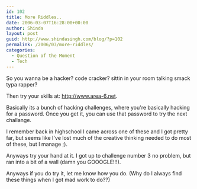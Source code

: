 ```yaml
---
id: 102
title: More Riddles..
date: 2006-03-07T16:28:00+00:00
author: Shinda
layout: post
guid: http://www.shindasingh.com/blog/?p=102
permalink: /2006/03/more-riddles/
categories:
  - Question of the Moment
  - Tech
---
```

So you wanna be a hacker? code cracker? sittin in your room talking smack typa rapper?

Then try your skills at: <http://www.area-6.net>.

Basically its a bunch of hacking challenges, where you're basically hacking for a password. Once you get it, you can use that password to try the next challange.

I remember back in highschool I came across one of these and I got pretty far, but seems like I've lost much of the creative thinking needed to do most of these, but I manage ;).

Anyways try your hand at it. I got up to challenge number 3 no problem, but ran into a bit of a wall (damn you GOOOGLE!!!).

Anyways if you do try it, let me know how you do. (Why do I always find these things when I got mad work to do??)
